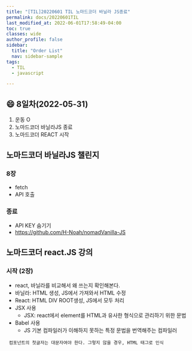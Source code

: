 ```yaml
---
title: "[TIL]20220601 TIL 노마드코더 바닐라 JS종료"
permalink: docs/20220601TIL
last_modified_at: 2022-06-01T17:58:49-04:00
toc: true
classes: wide
author_profile: false
sidebar:
  title: "Order List"
  nav: sidebar-sample
tags:
  - TIL
  - javascript

---
```


## :smile: 8일차(2022-05-31)


1. 운동 O
2. 노마드코더 바닐라JS 종료
3. 노마드코더 REACT 시작


## 노마드코더 바닐라JS 챌린지
    
### 8장

- fetch
- API 호출

### 종료

- API KEY 숨기기
- https://github.com/H-Noah/nomadVanilla-JS

## 노마드코더 react.JS 강의

### 시작 (2장)

- react, 바닐라를 비교해서 왜 쓰는지 확인해본다.
- 바닐라: HTML 생성, JS에서 가져와서 HTML 수정
- React: HTML DIV ROOT생성, JS에서 모두 처리
- JSX 사용
  * JSX: react에서 element를 HTML과 유사한 형식으로 관리하기 위한 문법
- Babel 사용
  * JS 기본 컴파일러가 이해하지 못하는 특정 문법을 번역해주는 컴파일러

` 컴포넌트의 첫글자는 대문자여야 한다. 그렇지 않을 경우, HTML 태그로 인식`